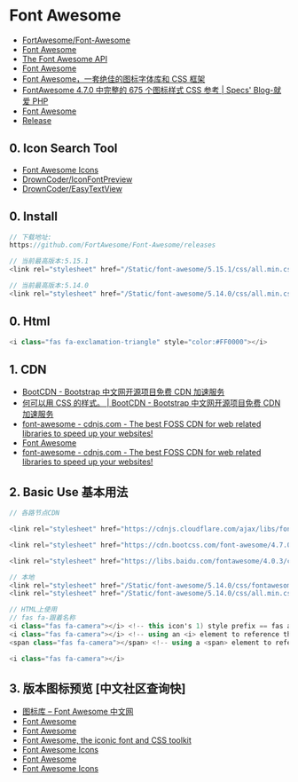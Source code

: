 # Font Awesome

- [FortAwesome/Font-Awesome](https://github.com/FortAwesome/Font-Awesome)
- [Font Awesome](https://fontawesome.com/how-to-use/on-the-web/referencing-icons/basic-use)
- [The Font Awesome API](https://fontawesome.com/how-to-use/with-the-api/setup/configuration)
- [Font Awesome](https://fontawesome.com/how-to-use/on-the-web/advanced/css-pseudo-elements)
- [Font Awesome，一套绝佳的图标字体库和 CSS 框架](http://fontawesome.dashgame.com/)
- [FontAwesome 4.7.0 中完整的 675 个图标样式 CSS 参考 | Specs&#039; Blog-就爱 PHP](https://9iphp.com/fa-icons)
- [Font Awesome](https://fontawesome.com/download)
- [Release](https://github.com/FortAwesome/Font-Awesome/releases)

## 0. Icon Search Tool

- [Font Awesome Icons](https://faicons.com/)
- [DrownCoder/IconFontPreview](https://github.com/DrownCoder/IconFontPreview)
- [DrownCoder/EasyTextView](https://github.com/DrownCoder/EasyTextView)

## 0. Install

```c#
// 下载地址:
https://github.com/FortAwesome/Font-Awesome/releases

// 当前最高版本:5.15.1
<link rel="stylesheet" href="/Static/font-awesome/5.15.1/css/all.min.css" />

// 当前最高版本:5.14.0
<link rel="stylesheet" href="/Static/font-awesome/5.14.0/css/all.min.css" />
```

## 0. Html

```c#
<i class="fas fa-exclamation-triangle" style="color:#FF0000"></i>
```

## 1. CDN

- [BootCDN - Bootstrap 中文网开源项目免费 CDN 加速服务](https://www.bootcdn.cn/)
- [何可以用 CSS 的样式。 | BootCDN - Bootstrap 中文网开源项目免费 CDN 加速服务](https://www.bootcdn.cn/font-awesome/)
- [font-awesome - cdnjs.com - The best FOSS CDN for web related libraries to speed up your websites!](https://cdnjs.com/libraries/font-awesome)
- [Font Awesome](https://www.bootstrapcdn.com/fontawesome/)
- [font-awesome - cdnjs.com - The best FOSS CDN for web related libraries to speed up your websites!](https://cdnjs.com/libraries/font-awesome)

## 2. Basic Use 基本用法

```c#
// 各路节点CDN

<link rel="stylesheet" href="https://cdnjs.cloudflare.com/ajax/libs/font-awesome/5.10.2/css/fontawesome.min.css" />

<link rel="stylesheet" href="https://cdn.bootcss.com/font-awesome/4.7.0/css/font-awesome.min.css" />

<link rel="stylesheet" href="https://libs.baidu.com/fontawesome/4.0.3/css/font-awesome.css" />

// 本地
<link rel="stylesheet" href="/Static/font-awesome/5.14.0/css/fontawesome.min.css" />
<link rel="stylesheet" href="/Static/font-awesome/5.14.0/css/all.min.css" />

// HTML上使用
// fas fa-跟着名称
<i class="fas fa-camera"></i> <!-- this icon's 1) style prefix == fas and 2) icon name == camera -->
<i class="fas fa-camera"></i> <!-- using an <i> element to reference the icon -->
<span class="fas fa-camera"></span> <!-- using a <span> element to reference the icon -->

<i class="fas fa-camera"></i>

```

## 3. 版本图标预览 [中文社区查询快]

- [图标库 &#8211; Font Awesome 中文网](http://www.fontawesome.com.cn/faicons/)
- [Font Awesome](https://fontawesome.com/changelog/latest)
- [Font Awesome](https://fontawesome.com/icons?d=gallery&s=duotone)
- [Font Awesome, the iconic font and CSS toolkit](https://fontawesome.com/v4.7.0/)
- [Font Awesome Icons](https://fontawesome.com/v4.7.0/icons/)
- [Font Awesome](https://fontawesome.com/v5.10.2/icons?d=gallery)
- [Font Awesome Icons](https://fontawesome.com/v3.2.1/icons/)
